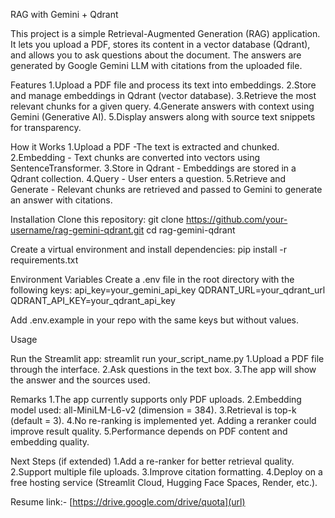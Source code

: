 RAG with Gemini + Qdrant

This project is a simple Retrieval-Augmented Generation (RAG) application.
It lets you upload a PDF, stores its content in a vector database (Qdrant), and allows you to ask questions about the document. The answers are generated by Google Gemini LLM with citations from the uploaded file.

Features
1.Upload a PDF file and process its text into embeddings.
2.Store and manage embeddings in Qdrant (vector database).
3.Retrieve the most relevant chunks for a given query.
4.Generate answers with context using Gemini (Generative AI).
5.Display answers along with source text snippets for transparency.

How it Works
1.Upload a PDF -The text is extracted and chunked.
2.Embedding - Text chunks are converted into vectors using SentenceTransformer.
3.Store in Qdrant - Embeddings are stored in a Qdrant collection.
4.Query - User enters a question.
5.Retrieve and Generate - Relevant chunks are retrieved and passed to Gemini to generate an answer with citations.

Installation
Clone this repository:
  git clone https://github.com/your-username/rag-gemini-qdrant.git
  cd rag-gemini-qdrant

Create a virtual environment and install dependencies:
  pip install -r requirements.txt

Environment Variables
Create a .env file in the root directory with the following keys:
  api_key=your_gemini_api_key
  QDRANT_URL=your_qdrant_url
  QDRANT_API_KEY=your_qdrant_api_key

Add .env.example in your repo with the same keys but without values.

Usage

Run the Streamlit app:
  streamlit run your_script_name.py
1.Upload a PDF file through the interface.
2.Ask questions in the text box.
3.The app will show the answer and the sources used.

Remarks
1.The app currently supports only PDF uploads.
2.Embedding model used: all-MiniLM-L6-v2 (dimension = 384).
3.Retrieval is top-k (default = 3).
4.No re-ranking is implemented yet. Adding a reranker could improve result quality.
5.Performance depends on PDF content and embedding quality.

Next Steps (if extended)
1.Add a re-ranker for better retrieval quality.
2.Support multiple file uploads.
3.Improve citation formatting.
4.Deploy on a free hosting service (Streamlit Cloud, Hugging Face Spaces, Render, etc.).

Resume link:- [https://drive.google.com/drive/quota](url)
